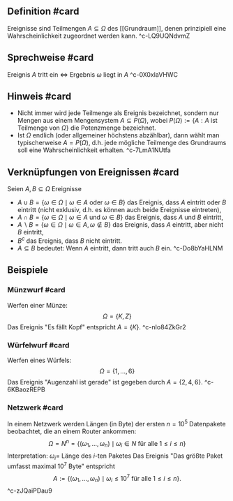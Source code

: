 ## Definition #card 
Ereignisse sind Teilmengen $A \subseteq \Omega$ des [[Grundraum]], denen prinzipiell eine Wahrscheinlichkeit zugeordnet werden kann.
^c-LQ9UQNdvmZ

## Sprechweise #card 
Ereignis $A$ tritt ein $\Leftrightarrow$ Ergebnis $\omega$ liegt in $A$
^c-0X0xlaVHWC

## Hinweis #card 
- Nicht immer wird jede Teilmenge als Ereignis bezeichnet, sondern nur Mengen aus einem Mengensystem $A \subseteq P (\Omega)$, wobei
$P (\Omega):=\{A: A$ ist Teilmenge von $\Omega\}$ die Potenzmenge bezeichnet.
- Ist $\Omega$ endlich (oder allgemeiner höchstens abzählbar), dann wählt man typischerweise $A = P (\Omega)$, d.h. jede mögliche Teilmenge des Grundraums soll eine Wahrscheinlichkeit erhalten.
^c-7LmA1NUtfa

## Verknüpfungen von Ereignissen #card 
Seien $A, B \subseteq \Omega$ Ereignisse
- $A \cup B=\{\omega \in \Omega \mid \omega \in A$ oder $\omega \in B\}$ das Ereignis, dass $A$ eintritt oder $B$ eintritt (nicht exklusiv, d.h. es können auch beide Ereignisse eintreten),
- $A \cap B=\{\omega \in \Omega \mid \omega \in A$ und $\omega \in B\}$ das Ereignis, dass $A$ und $B$ eintritt,
- $A \backslash B=\{\omega \in \Omega \mid \omega \in A, \omega \notin B\}$ das Ereignis, dass $A$ eintritt, aber nicht $B$ eintritt,
- $B^c$ das Ereignis, dass $B$ nicht eintritt.
- $A \subseteq B$ bedeutet: Wenn $A$ eintritt, dann tritt auch $B$ ein.
^c-Do8bYaHLNM

## Beispiele
### Münzwurf #card 
Werfen einer Münze:
$$
\Omega=\{K, Z\}
$$
Das Ereignis "Es fällt Kopf" entspricht $A=\{K\}$.
^c-nIo84ZkGr2

### Würfelwurf #card 
Werfen eines Würfels:
$$
\Omega=\{1, \ldots, 6\}
$$
Das Ereignis "Augenzahl ist gerade" ist gegeben durch $A=\{2,4,6\}$.
^c-6KBaozREPB

### Netzwerk #card 
In einem Netzwerk werden Längen (in Byte) der ersten $n=10^5$ Datenpakete beobachtet, die an einem Router ankommen:
$$
\Omega= N ^n=\left\{\left(\omega_1, \ldots, \omega_n\right) \mid \omega_i \in N \text { für alle } 1 \leq i \leq n\right\}
$$
Interpretation: $\omega_i=$ Länge des $i$-ten Paketes
Das Ereignis "Das größte Paket umfasst maximal $10^7$ Byte" entspricht
$$
A:=\left\{\left(\omega_1, \ldots, \omega_n\right) \mid \omega_i \leq 10^7 \text { für alle } 1 \leq i \leq n\right\} .
$$
^c-zJQaiPDau9